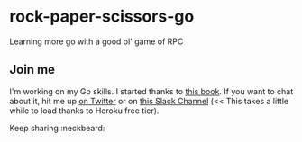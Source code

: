 # rock-paper-scissors-go
Learning more go with a good ol' game of RPC


## Join me

I'm working on my Go skills. I started thanks to [this book](https://leanpub.com/golang-tdd/read#leanpub-auto-the-product-vision). If you want to chat about it, hit me up [on Twitter](http://twitter.com/mjbrender) or on [this Slack Channel](https://geekspeak.herokuapp.com/) (<< This takes a little while to load thanks to Heroku free tier).

Keep sharing :neckbeard:

